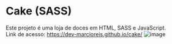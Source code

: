 # Cake (SASS)
Este projeto é uma loja de doces em HTML, SASS e JavaScript.<br>
Link de acesso: https://dev-marcioreis.github.io/cake/
![image](https://user-images.githubusercontent.com/122680054/224761165-0e98046d-c6eb-4e2e-8dfd-bbc3dda1d43e.png)


